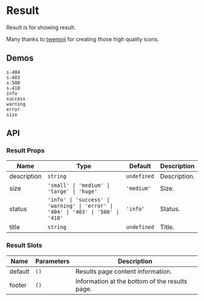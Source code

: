 # Result

Result is for showing result.

Many thanks to [twemoji](https://github.com/twitter/twemoji) for creating those high quality icons.

## Demos

```demo
s-404
s-403
s-500
s-418
info
success
warning
error
size
```

## API

### Result Props

| Name | Type | Default | Description |
| --- | --- | --- | --- |
| description | `string` | `undefined` | Description. |
| size | `'small' \| 'medium' \| 'large' \| 'huge'` | `'medium'` | Size. |
| status | `'info' \| 'success' \| 'warning' \| 'error' \| '404' \| '403' \| '500' \| '418'` | `'info'`| Status. |
| title | `string` | `undefined` | Title. |

### Result Slots

| Name    | Parameters | Description                                    |
| ------- | ---------- | ---------------------------------------------- |
| default | `()`       | Results page content information.              |
| footer  | `()`       | Information at the bottom of the results page. |

